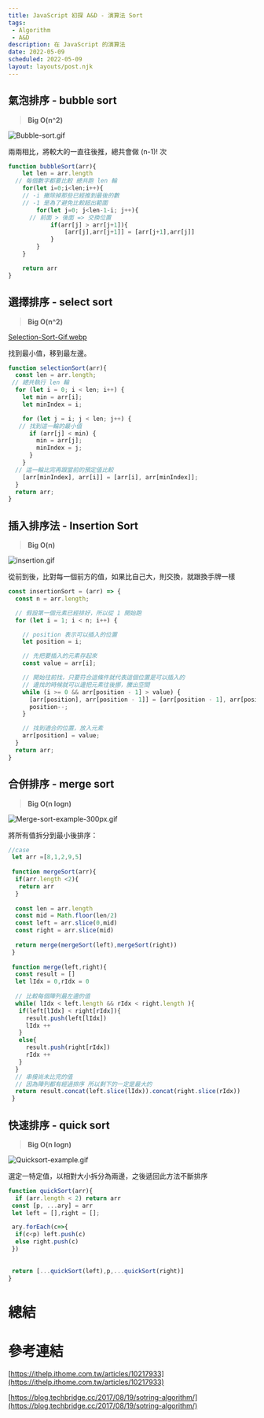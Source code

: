 ```yaml
---
title: JavaScript 初探 A&D - 演算法 Sort
tags:
 - Algorithm
 - A&D
description: 在 JavaScript 的演算法
date: 2022-05-09
scheduled: 2022-05-09
layout: layouts/post.njk
---
```


## 氣泡排序 - bubble sort

> **Big O(n^2)**

![Bubble-sort.gif](https://i.imgur.com/Mrh5FkZ.gif)

兩兩相比，將較大的一直往後推，總共會做 (n-1)! 次

```jsx
function bubbleSort(arr){
    let len = arr.length
  // 每個數字都要比較 總共跑 len 輪
    for(let i=0;i<len;i++){
    // -i 撇除掉那些已經推到最後的數
    // -1 是為了避免比較超出範圍
        for(let j=0; j<len-1-i; j++){
      // 前面 > 後面 => 交換位置
            if(arr[j] > arr[j+1]){
                [arr[j],arr[j+1]] = [arr[j+1],arr[j]]
            }
        }
    }

    return arr 
}
```

## 選擇排序 - select sort

> **Big O(n^2)**

[Selection-Sort-Gif.webp]()

找到最小值，移到最左邊。

```jsx
function selectionSort(arr){
  const len = arr.length;
 // 總共執行 len 輪
  for (let i = 0; i < len; i++) {
    let min = arr[i];
    let minIndex = i;

    for (let j = i; j < len; j++) {
   // 找到這一輪的最小值
      if (arr[j] < min) {
        min = arr[j];
        minIndex = j;
      }
    }
  // 這一輪比完再跟當前的預定值比較
    [arr[minIndex], arr[i]] = [arr[i], arr[minIndex]];
  }
  return arr;
}
```

## ****插入排序法 - Insertion Sort****

> **Big O(n)**

![insertion.gif](https://i.imgur.com/8ScSICK.gif)

從前到後，比對每一個前方的值，如果比自己大，則交換，就跟換手牌一樣

```jsx
const insertionSort = (arr) => {
  const n = arr.length;

  // 假設第一個元素已經排好，所以從 1 開始跑
  for (let i = 1; i < n; i++) {

    // position 表示可以插入的位置
    let position = i;

    // 先把要插入的元素存起來
    const value = arr[i];

    // 開始往前找，只要符合這條件就代表這個位置是可以插入的
    // 邊找的時候就可以邊把元素往後挪，騰出空間
    while (i >= 0 && arr[position - 1] > value) {
      [arr[position], arr[position - 1]] = [arr[position - 1], arr[position]];
      position--;
    }

    // 找到適合的位置，放入元素
    arr[position] = value;
  }
  return arr;
}
```

## 合併排序 - merge sort

> **Big O(n logn)**

![Merge-sort-example-300px.gif](https://i.imgur.com/L54m2G7.gif)

將所有值拆分到最小後排序：

```jsx
//case
 let arr =[8,1,2,9,5]
 
 function mergeSort(arr){
  if(arr.length <2){
   return arr
  }
 
  const len = arr.length
  const mid = Math.floor(len/2)
  const left = arr.slice(0,mid)
  const right = arr.slice(mid)
  
  return merge(mergeSort(left),mergeSort(right))
 }
 
 function merge(left,right){
  const result = []
  let lIdx = 0,rIdx = 0
  
  // 比較每個陣列最左邊的值
  while( lIdx < left.length && rIdx < right.length ){
   if(left[lIdx] < right[rIdx]){
     result.push(left[lIdx])
     lIdx ++
   }
   else{
     result.push(right[rIdx])
     rIdx ++
   }
  }
  // 串接尚未比完的值
  // 因為陣列都有經過排序 所以剩下的一定是最大的
  return result.concat(left.slice(lIdx)).concat(right.slice(rIdx))
 }
```

## 快速排序 - quick sort

> **Big O(n logn)**

![Quicksort-example.gif](https://i.imgur.com/46RhIqx.gif)

選定一特定值，以相對大小拆分為兩邊，之後遞回此方法不斷排序

```jsx
function quickSort(arr){
  if (arr.length < 2) return arr
 const [p, ...ary] = arr
 let left = [],right = [];

 ary.forEach(c=>{
  if(c<p) left.push(c)
  else right.push(c)
 })
 
 
 return [...quickSort(left),p,...quickSort(right)]
}
```

# 總結

# 參考連結

[https://ithelp.ithome.com.tw/articles/10217933](https://ithelp.ithome.com.tw/articles/10217933)

[https://blog.techbridge.cc/2017/08/19/sotring-algorithm/](https://blog.techbridge.cc/2017/08/19/sotring-algorithm/)
